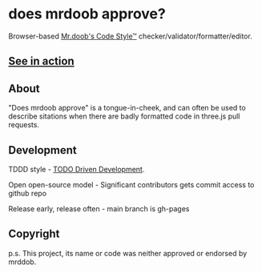 does mrdoob approve?
==============

Browser-based [Mr.doob's Code Style™](https://github.com/mrdoob/three.js/wiki/Mr.doob's-Code-Style%E2%84%A2) checker/validator/formatter/editor.

## [See in action](http://zz85.github.io/mrdoobapproves/)

## About

"Does mrdoob approve" is a tongue-in-cheek, and can often be used to describe sitations when there are badly formatted code in three.js pull requests.

## Development

TDDD style - [TODO Driven Development](http://www.secretgeek.net/TODO_driv_dev).

Open open-source model - Significant contributors gets commit access to github repo

Release early, release often - main branch is gh-pages

## Copyright

p.s. This project, its name or code was neither approved or endorsed by mrddob.